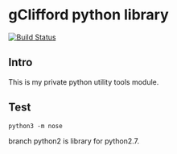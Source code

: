 # gClifford python library

[![Build Status](https://travis-ci.org/gcgc100/mypythonlib.svg?branch=master)](https://travis-ci.org/gcgc100/mypythonlib)


## Intro
This is my private python utility tools module.

## Test

```
python3 -m nose
```

branch python2 is library for python2.7.
